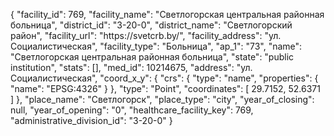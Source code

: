 {
    "facility_id": 769,
    "facility_name": "Светлогорская центральная районная больница",
    "district_id": "3-20-0",
    "district_name": "Светлогорский район",
    "facility_url": "https:\/\/svetcrb.by\/",
    "facility_address": "ул. Социалистическая",
    "facility_type": "Больница",
    "ap_1": "73",
    "name": "Светлогорская центральная районная больница",
    "state": "public institution",
    "stats": [],
    "med_id": 10214675,
    "address": "ул. Социалистическая",
    "coord_x_y": {
        "crs": {
            "type": "name",
            "properties": {
                "name": "EPSG:4326"
            }
        },
        "type": "Point",
        "coordinates": [
            29.7152,
            52.6371
        ]
    },
    "place_name": "Светлогорск",
    "place_type": "city",
    "year_of_closing": null,
    "year_of_opening": "0",
    "healthcare_facility_key": 769,
    "administrative_division_id": "3-20-0"
}